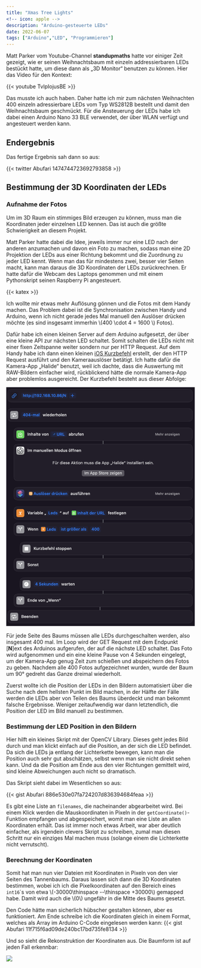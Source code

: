```yaml
---
title: "Xmas Tree Lights"
<!-- icon: apple -->
description: "Arduino-gesteuerte LEDs"
date: 2022-06-07
tags: ["Arduino","LED", "Programmieren"]
---
```


Matt Parker vom Youtube-Channel **standupmaths** hatte vor einiger Zeit gezeigt,
wie er seinen Weihnachtsbaum mit einzeln addressierbaren LEDs bestückt hatte, um
diese dann als „3D Monitor“ benutzen zu können. Hier das Video für den Kontext:

{{< youtube TvlpIojusBE >}}

Das musste ich auch haben. Daher hatte ich mir zum nächsten Weihnachten 400
einzeln adressierbare LEDs vom Typ WS2812B bestellt und damit den Weihnachtsbaum
geschmückt. Für die Ansteuerung der LEDs habe ich dabei einen Arduino Nano 33
BLE verwendet, der über WLAN verfügt und angesteuert werden kann.

## Endergebnis
Das fertige Ergebnis sah dann so aus:

{{< twitter Abufari 1474744723692793858 >}}

## Bestimmung der 3D Koordinaten der LEDs

### Aufnahme der Fotos

Um im 3D Raum ein stimmiges Bild erzeugen zu können, muss man die Koordinaten
jeder einzelnen LED kennen. Das ist auch die größte Schwierigkeit an diesem
Projekt.

Matt Parker hatte dabei die Idee, jeweils immer nur eine LED nach der anderen
anzumachen und davon ein Foto zu machen, sodass man eine 2D Projektion der LEDs
aus einer Richtung bekommt und die Zuordnung zu jeder LED kennt. Wenn man das
für mindestens zwei, besser vier Seiten macht, kann man daraus die 3D
Koordinaten der LEDs zurückrechnen. Er hatte dafür die Webcam des Laptops
genommen und mit einem Pythonskript seinen Raspberry Pi angesteuert.

{{< katex >}} 

Ich wollte mir etwas mehr Auflösung gönnen und die Fotos mit dem Handy machen.
Das Problem dabei ist die Synchronisation zwischen Handy und Arduino, wenn ich
nicht gerade jedes Mal manuell den Auslöser drücken möchte (es sind insgesamt
immerhin \\(400 \cdot 4 = 1600 \\) Fotos).

Dafür habe ich einen kleinen Server auf dem Arduino aufgesetzt, der über eine
kleine API zur nächsten LED schaltet. Somit schalten die LEDs nicht mit einer
fixen Zeitspanne weiter sondern nur per HTTP Request. Auf dem Handy habe ich
dann einen kleinen <a
href="https://www.icloud.com/shortcuts/ad814d56b8564ad2b0cfd200306038c6"
target=_blank >iOS Kurzbefehl</a> erstellt, der den HTTP Request ausführt und
den Kameraauslöser betätigt. Ich hatte dafür die Kamera-App „Halide“ benutzt,
weil ich dachte, dass die Auswertung mit RAW-Bildern einfacher wird,
rückblickend hätte die normale Kamera-App aber problemlos ausgereicht. Der
Kurzbefehl besteht aus dieser Abfolge: 

![iOS Kurzbefehl](ChristmasTree_Kurzbefehl.png "Kurzbefehl")

Für jede Seite des Baums müssen alle LEDs durchgeschalten werden, also insgesamt
400 mal. Im Loop wird der GET Request mit dem Endpunkt [**N**]ext des Arduinos
aufgerufen, der auf die nächste LED schaltet. Das Foto wird aufgenommen und ein
eine kleine Pause von 4 Sekunden eingelegt, um der Kamera-App genug Zeit zum
schießen und abspeichern des Fotos zu geben. Nachdem alle 400 Fotos
aufgezeichnet wurden, wurde der Baum um 90° gedreht das Ganze dreimal
wiederholt.

Zuerst wollte ich die Position der LEDs in den Bildern automatisiert über die
Suche nach dem hellsten Punkt im Bild machen, in der Hälfte der Fälle werden die
LEDs aber von Teilen des Baums überdeckt und man bekommt falsche Ergebnisse.
Weniger zeitaufwendig war dann letztendlich, die Position der LED im Bild
manuell zu bestimmen.

### Bestimmung der LED Position in den Bildern

Hier hilft ein kleines Skript mit der OpenCV Library. Dieses geht jedes Bild
durch und man klickt einfach auf die Position, an der sich die LED befindet. Da
sich die LEDs ja entlang der Lichterkette bewegen, kann man die Position auch
sehr gut abschätzen, selbst wenn man sie nicht direkt sehen kann. Und da die
Position am Ende aus den vier Richtungen gemittelt wird, sind kleine
Abweichungen auch nicht so dramatisch.

Das Skript sieht dabei im Wesentlichen so aus:

{{< gist Abufari 886e530e07fa724207d836394684feaa >}}



Es gibt eine Liste an `filenames`, die nacheinander abgearbeitet wird. Bei einem
Klick werden die Mauskoordinaten in Pixeln in der `getCoordinate()`-Funktion
empfangen und abgespeichert, womit man eine Liste an allen Koordinaten erhält.
Das ist immer noch etwas Arbeit, war aber deutlich einfacher, als irgendein
clevers Skript zu schreiben, zumal man diesen Schritt nur ein einziges Mal
machen muss (solange einem die Lichterkette nicht verrutscht).

### Berechnung der Koordinaten

Somit hat man nun vier Dateien mit Koordinaten in Pixeln von den vier Seiten des
Tannenbaums. Daraus lassen sich dann die 3D Koordinaten bestimmen, wobei ich ich
die Pixelkoordinaten auf den Bereich eines `int16`\`s von etwa
\\(-30000\thinspace --\thinspace +30000\\) gemapped habe. Damit wird auch die
\\(0\\) ungefähr in die Mitte des Baums gesetzt.

Den Code hätte man sicherlich hübscher gestalten können, aber es funktioniert.
Am Ende schreibe ich die Koordinaten gleich in einem Format, welches als Array
im Arduino C-Code eingelesen werden kann: {{< gist Abufari
11f715f6ad09de240bc17bd735fe8134 >}}

Und so sieht die Rekonstruktion der Koordinaten aus. Die Baumform ist auf jeden
Fall erkennbar:

<img src="locations.gif" />

